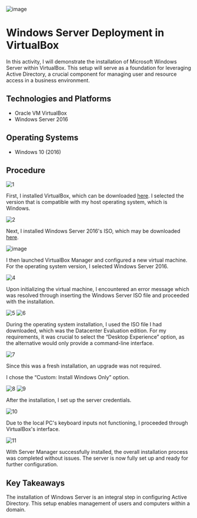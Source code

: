 ![image](https://github.com/user-attachments/assets/412db7d1-2682-4627-9e97-3a4eb1fa71e0)

<h1>Windows Server Deployment in VirtualBox</h1>
In this activity, I will demonstrate the installation of Microsoft Windows Server within VirtualBox. This setup will serve as a foundation for leveraging Active Directory, a crucial component for managing user and resource access in a business environment.

<h2>Technologies and Platforms</h2>

- Oracle VM VirtualBox
- Windows Server 2016

<h2>Operating Systems</h2>

- Windows 10 (2016)

<h2>Procedure</h2>

![1](https://github.com/user-attachments/assets/a256b0ca-2dca-4cf1-b6f2-28bfeeb3bbb5)

<p>
First, I installed VirtualBox, which can be downloaded <a href="https://www.virtualbox.org/wiki/Downloads"> here</a>. I selected the version that is compatible with my host operating system, which is Windows. 
</p>

![2](https://github.com/user-attachments/assets/6b54c340-97b9-4361-813a-79a894bfd87e)

<p>
Next, I installed Windows Server 2016's ISO, which may be downloaded <a href="https://www.microsoft.com/en-us/evalcenter/evaluate-windows-server-2016"> here</a>.
</p>

![image](https://github.com/user-attachments/assets/ba51a32e-a834-4d57-88aa-33540b649bfa)

<p>
I then launched VirtualBox Manager and configured a new virtual machine. For the operating system version, I selected Windows Server 2016.  
</p>

![4](https://github.com/user-attachments/assets/a76edbab-2d4a-4760-bb3b-b355d1d43c91)

<p>
Upon initializing the virtual machine, I encountered an error message which was resolved through inserting the Windows Server ISO file and proceeded with the installation.  
</p>

![5](https://github.com/user-attachments/assets/3d1657f5-c8b8-4705-a2a5-1c235f5a9d91)
![6](https://github.com/user-attachments/assets/6ec29460-265b-4aad-bca9-0bcdafebb742)

<p>
During the operating system installation, I used the ISO file I had downloaded, which was the Datacenter Evaluation edition. For my requirements, it was crucial to select the “Desktop Experience” option, as the alternative would only provide a command-line interface. 
</p>

![7](https://github.com/user-attachments/assets/97e6e1b0-6b2b-4c4f-a2be-58fb97f57285)

<p>
Since this was a fresh installation, an upgrade was not required. 

I chose the “Custom: Install Windows Only” option.
</p>

![8](https://github.com/user-attachments/assets/f432d074-131f-4959-b0dc-8d2af72412de)
![9](https://github.com/user-attachments/assets/4afacd9c-5695-4de0-8e7f-a00fcaff587b)

<p>
After the installation, I set up the server credentials. 
</p>

![10](https://github.com/user-attachments/assets/3cec893f-095e-45bd-a426-8c7149e06982)

<p>
Due to the local PC's keyboard inputs not functioning, I proceeded through VirtualBox's interface.  
</p>

![11](https://github.com/user-attachments/assets/137cd34b-cf73-4505-ad9b-572356329dd3)

<p>
With Server Manager successfully installed, the overall installation process was completed without issues. The server is now fully set up and ready for further configuration. 
</p>

<h2>Key Takeaways</h2>
The installation of Windows Server is an integral step in configuring Active Directory. This setup enables management of users and computers within a domain.
